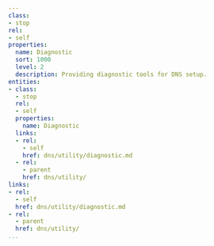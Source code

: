 ```yaml
---
class:
- stop
rel:
- self
properties:
  name: Diagnostic
  sort: 1000
  level: 2
  description: Providing diagnostic tools for DNS setup.
entities:
- class:
  - stop
  rel:
  - self
  properties:
    name: Diagnostic
  links:
  - rel:
    - self
    href: dns/utility/diagnostic.md
  - rel:
    - parent
    href: dns/utility/
links:
- rel:
  - self
  href: dns/utility/diagnostic.md
- rel:
  - parent
  href: dns/utility/
...
```

